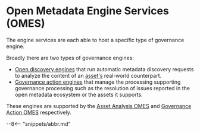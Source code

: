 <!-- SPDX-License-Identifier: CC-BY-4.0 -->
<!-- Copyright Contributors to the Egeria project. -->

# Open Metadata Engine Services (OMES)

The engine services are each able to host a specific
type of governance engine. 

Broadly there are two types of governance engines:

- [Open discovery engines](/egeria-docs/frameworks/odf/#discovery-engine) that run automatic metadata
  discovery requests to analyze the content of an [asset's](/egeria-docs/concepts/asset) real-world counterpart.
- [Governance action engines](/egeria-docs/frameworks/gaf/#governance-action-engine) that
  manage the processing supporting governance processing such as the resolution of issues reported in the open
  metadata ecosystem or the assets it supports.

These engines are supported by the [Asset Analysis OMES](asset-analysis) and
[Governance Action OMES](governance-action) respectively.

--8<-- "snippets/abbr.md"
